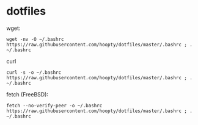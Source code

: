 dotfiles
========

wget:
```
wget -nv -O ~/.bashrc https://raw.githubusercontent.com/hoopty/dotfiles/master/.bashrc ; . ~/.bashrc
```

curl
```
curl -s -o ~/.bashrc https://raw.githubusercontent.com/hoopty/dotfiles/master/.bashrc ; . ~/.bashrc
```

fetch (FreeBSD): 
```
fetch --no-verify-peer -o ~/.bashrc https://raw.githubusercontent.com/hoopty/dotfiles/master/.bashrc ; . ~/.bashrc
```
